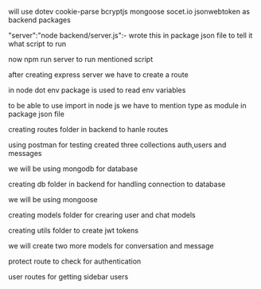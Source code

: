 will use dotev cookie-parse bcryptjs mongoose socet.io jsonwebtoken as backend packages

 "server":"node backend/server.js":- wrote this in package json file to tell it what script to run

 now npm run server to run mentioned script

 after creating express server we have to create a route 

 in node dot env package is used to read env variables

 to be able to use import in node js we have to mention type as module in package json file

 creating routes folder in backend to hanle routes

 using postman for testing created three collections auth,users and messages

 we will be using mongodb for database 

 creating db folder in backend for handling connection to database

 we will be using mongoose

 creating models folder for crearing user and chat models

 creating utils folder to create jwt tokens

 we will create two more models for conversation and message

protect route to check for authentication

user routes for getting sidebar users